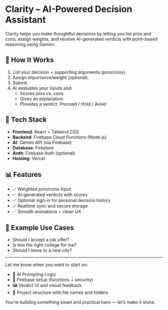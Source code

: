 # Clarity – AI-Powered Decision Assistant

Clarity helps you make thoughtful decisions by letting you list pros and cons, assign weights, and receive AI-generated verdicts with point-based reasoning using Gemini.

## 🚀 How It Works

1. List your decision + supporting arguments (pros/cons).
2. Assign importance/weight (optional).
3. Submit.
4. AI evaluates your inputs and:
   - Scores pros vs. cons
   - Gives an explanation
   - Provides a verdict: Proceed / Hold / Avoid

## 🔧 Tech Stack

- **Frontend**: React + Tailwind CSS
- **Backend**: Firebase Cloud Functions (Node.js)
- **AI**: Gemini API (via Firebase)
- **Database**: Firestore
- **Auth**: Firebase Auth (optional)
- **Hosting**: Vercel

## 📊 Features

- ✅ Weighted pros/cons input
- ✅ AI-generated verdicts with scores
- ✅ Optional sign-in for personal decision history
- ✅ Realtime sync and secure storage
- ✅ Smooth animations + clean UX

## 🧪 Example Use Cases

- Should I accept a job offer?
- Is this the right college for me?
- Should I move to a new city?

---

Let me know when you want to start on:

- 🧠 AI Prompting Logic
- 🔐 Firebase setup (functions + security)
- 🖼️ Verdict UI and visual feedback
- 📁 Project structure with file names and folders

You're building something smart and practical here — let’s make it shine.
